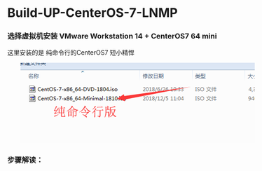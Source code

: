 # Build-UP-CenterOS-7-LNMP

### 选择虚拟机安装 VMware Workstation 14 + CenterOS7 64 mini
这里安装的是 纯命令行的CenterOS7 短小精悍
<p align='left' style="margin-left:30px";>
<img src='images/20190213113659.png?raw=true' title='images' style='max-width:600px'></img>
</p>

### 步骤解读：


